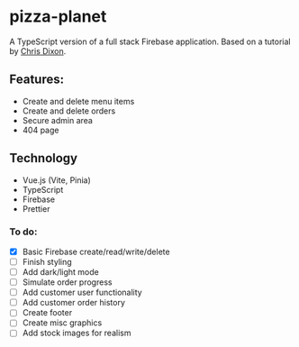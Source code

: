 # pizza-planet

A TypeScript version of a full stack Firebase application. Based on a tutorial by [Chris Dixon](https://www.skillshare.com/en/classes/vue-js-build-a-full-stack-app-with-firebase-vuex-and-vue-router/1654744071).

## Features:
* Create and delete menu items
* Create and delete orders
* Secure admin area
* 404 page

## Technology

* Vue.js (Vite, Pinia)
* TypeScript
* Firebase
* Prettier

### To do:
- [x] Basic Firebase create/read/write/delete
- [ ] Finish styling
- [ ] Add dark/light mode
- [ ] Simulate order progress
- [ ] Add customer user functionality
- [ ] Add customer order history
- [ ] Create footer
- [ ] Create misc graphics
- [ ] Add stock images for realism
